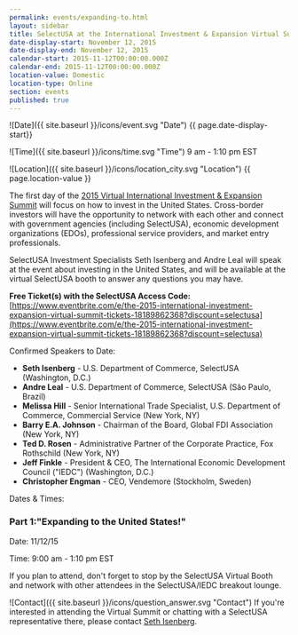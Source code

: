 ```yaml
---
permalink: events/expanding-to.html
layout: sidebar
title: SelectUSA at the International Investment & Expansion Virtual Summit
date-display-start: November 12, 2015
date-display-end: November 12, 2015
calendar-start: 2015-11-12T00:00:00.000Z
calendar-end: 2015-11-12T00:00:00.000Z
location-value: Domestic
location-type: Online
section: events
published: true
---
```




![Date]({{ site.baseurl }}/icons/event.svg "Date") {{ page.date-display-start}}

![Time]({{ site.baseurl }}/icons/time.svg "Time") 9 am - 1:10 pm EST

![Location]({{ site.baseurl }}/icons/location_city.svg "Location") {{ page.location-value }}

The first day of the [2015 Virtual International Investment & Expansion Summit](http://expandingto.com/ourvirtualevents/) will focus on how to invest in the United States. Cross-border investors will have the opportunity to network with each other and connect with government agencies (including SelectUSA), economic development organizations (EDOs), professional service providers, and market entry professionals.

SelectUSA Investment Specialists Seth Isenberg and Andre Leal will speak at the event about investing in the United States, and will be available at the virtual SelectUSA booth to answer any questions you may have. 

**Free Ticket(s) with the SelectUSA Access Code:** [https://www.eventbrite.com/e/the-2015-international-investment-expansion-virtual-summit-tickets-18189862368?discount=selectusa](https://www.eventbrite.com/e/the-2015-international-investment-expansion-virtual-summit-tickets-18189862368?discount=selectusa)

Confirmed Speakers to Date:
 
- **Seth Isenberg** - U.S. Department of Commerce, SelectUSA (Washington, D.C.)
- **Andre Leal** - U.S. Department of Commerce, SelectUSA (São Paulo, Brazil)
- **Melissa Hill** - Senior International Trade Specialist, U.S. Department of Commerce, Commercial Service (New York, NY)
- **Barry E.A. Johnson** - Chairman of the Board, Global FDI Association (New York, NY)
- **Ted D. Rosen** - Administrative Partner of the Corporate Practice, Fox Rothschild (New York, NY)
- **Jeff Finkle** - President & CEO, The International Economic Development Council ("IEDC") (Washington, D.C.)
- **Christopher Engman** - CEO, Vendemore (Stockholm, Sweden)


Dates & Times:

### **Part 1:**"Expanding to the United States!"

Date: 11/12/15

Time: 9:00 am - 1:10 pm EST

If you plan to attend, don't forget to stop by the SelectUSA Virtual Booth and network with other attendees in the SelectUSA/IEDC breakout lounge.


![Contact]({{ site.baseurl }}/icons/question_answer.svg "Contact") If you're interested in attending the Virtual Summit or chatting with a SelectUSA representative there, please contact [Seth Isenberg](mailto:seth.isenberg@trade.gov).
